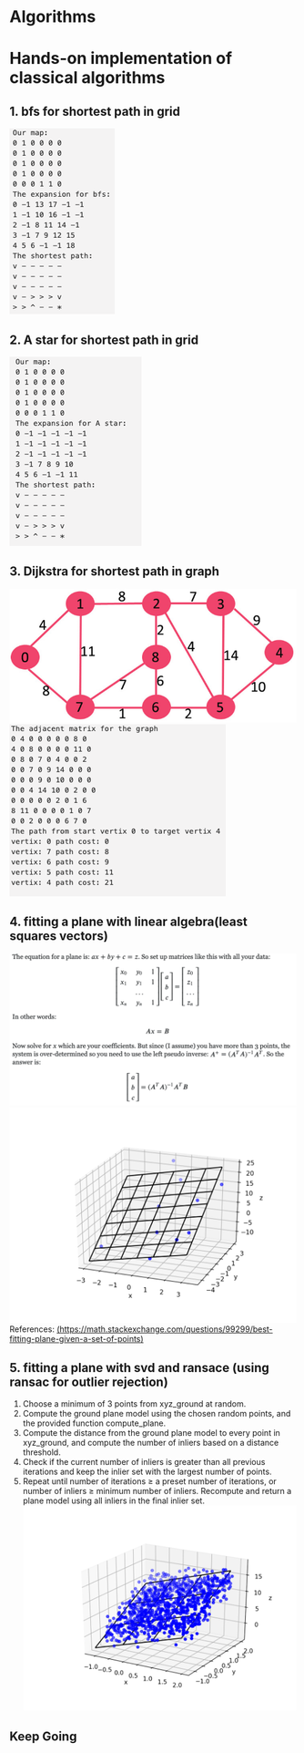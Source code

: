 # Algorithms
# Hands-on implementation of classical algorithms
## 1. bfs for shortest path in grid
![img](./Images/bfs.png)
## 2. A star for shortest path in grid
![img](./Images/A_star.png)
## 3. Dijkstra for shortest path in graph
![img](./Images/graph.jpg)
![img](./Images/dijkstra.png)
## 4. fitting a plane with linear algebra(least squares vectors)
![img](./Images/fitting_plane.png)
![img](./Images/fiting_plane_result.png)
References: 
[(https://math.stackexchange.com/questions/99299/best-fitting-plane-given-a-set-of-points)](https://math.stackexchange.com/questions/99299/best-fitting-plane-given-a-set-of-points)
## 5. fitting a plane with svd and ransace (using ransac for outlier rejection)
1. Choose a minimum of 3 points from xyz_ground at random.
2. Compute the ground plane model using the chosen random points, and the provided function compute_plane.
3. Compute the distance from the ground plane model to every point in xyz_ground, and compute the number of inliers based on a distance threshold.
4. Check if the current number of inliers is greater than all previous iterations and keep the inlier set with the largest number of points.
5. Repeat until number of iterations  ≥  a preset number of iterations, or number of inliers  ≥  minimum number of inliers.
Recompute and return a plane model using all inliers in the final inlier set.
![img](./Images/Figure_ransac.png)
## Keep Going
